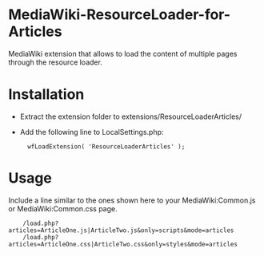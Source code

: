 MediaWiki-ResourceLoader-for-Articles
=====================================
MediaWiki extension that allows to load the content of multiple pages through the resource loader.

Installation
============
* Extract the extension folder to extensions/ResourceLoaderArticles/
* Add the following line to LocalSettings.php:

        wfLoadExtension( 'ResourceLoaderArticles' );

Usage
=====
Include a line similar to the ones shown here to your MediaWiki:Common.js or MediaWiki:Common.css page.

        /load.php?articles=ArticleOne.js|ArticleTwo.js&only=scripts&mode=articles
        /load.php?articles=ArticleOne.css|ArticleTwo.css&only=styles&mode=articles